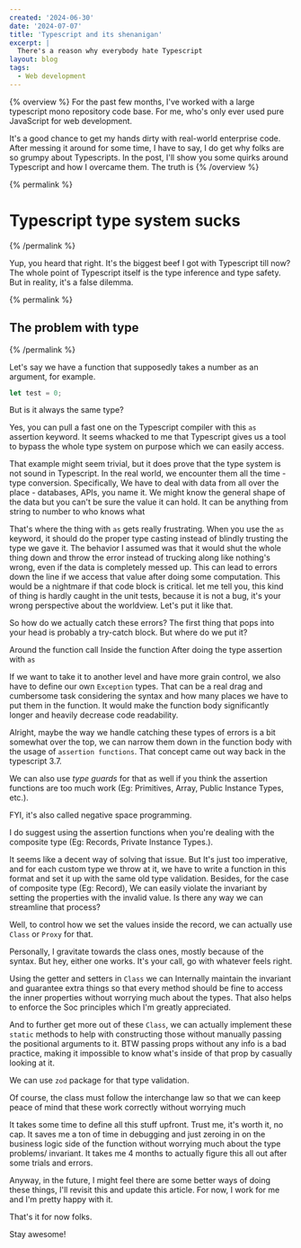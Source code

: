 ```yaml
---
created: '2024-06-30'
date: '2024-07-07'
title: 'Typescript and its shenanigan'
excerpt: |
  There's a reason why everybody hate Typescript
layout: blog
tags:
  - Web development
---
```


{% overview %}
For the past few months, I've worked with a large typescript mono
repository code base. For me, who's only ever used pure JavaScript for
web development.

It's a good chance to get my hands dirty with real-world enterprise code.
After messing it around for some time, I have to say, I do get why folks
are so grumpy about Typescripts. In the post, I'll show you some quirks
around Typescript and how I overcame them. The truth is
{% /overview %}

{% permalink %}

# Typescript type system sucks

{% /permalink %}

Yup, you heard that right. It's the biggest beef I got with Typescript
till now? The whole point of Typescript itself is the type inference and
type safety. But in reality, it's a false dilemma.

{% permalink %}

## The problem with type

{% /permalink %}

Let's say we have a function that supposedly takes a number as an
argument, for example.

```ts
let test = 0;
```

But is it always the same type?

Yes, you can pull a fast one on the Typescript compiler with this `as`
assertion keyword. It seems whacked to me that Typescript gives us a
tool to bypass the whole type system on purpose which we can easily
access.

That example might seem trivial, but it does prove that the type system
is not sound in Typescript. In the real world, we encounter them all the
time - type conversion. Specifically, We have to deal with data from all
over the place - databases, APIs, you name it. We might know the general
shape of the data but you can't be sure the value it can hold. It can be
anything from string to number to who knows what

That's where the thing with `as` gets really frustrating. When you use
the `as` keyword, it should do the proper type casting instead of
blindly trusting the type we gave it. The behavior I assumed was that it
would shut the whole thing down and throw the error instead of trucking
along like nothing's wrong, even if the data is completely messed up.
This can lead to errors down the line if we access that value after
doing some computation. This would be a nightmare if that code block is
critical. let me tell you, this kind of thing is hardly caught in the
unit tests, because it is not a bug, it's your wrong perspective about
the worldview. Let's put it like that.

So how do we actually catch these errors? The first thing that pops into
your head is probably a try-catch block. But where do we put it?

Around the function call
Inside the function
After doing the type assertion with `as`

If we want to take it to another level and have more grain control, we
also have to define our own `Exception` types. That can be a real drag
and cumbersome task considering the syntax and how many places we have
to put them in the function. It would make the function body
significantly longer and heavily decrease code readability.

Alright, maybe the way we handle catching these types of errors is a bit
somewhat over the top, we can narrow them down in the function body
with the usage of `assertion functions`. That concept came out way back
in the typescript 3.7.

We can also use _type guards_ for that as well if you think the
assertion functions are too much work
(Eg: Primitives, Array, Public Instance Types, etc.).

FYI, it's also called negative space programming.

I do suggest using the assertion functions when you're dealing with the
composite type (Eg: Records, Private Instance Types.).

It seems like a decent way of solving that issue.
But It's just too imperative, and for each custom type we throw at it,
we have to write a function in this format and set it up with the same
old type validation. Besides, for the case of composite type
(Eg: Record), We can easily violate the invariant by setting the
properties with the invalid value. Is there any way we can streamline
that process?

Well, to control how we set the values inside the record,
we can actually use `Class` or `Proxy` for that.

Personally, I gravitate towards the class ones, mostly because of the
syntax. But hey, either one works. It's your call, go with whatever
feels right.

Using the getter and setters in `Class` we can Internally maintain the
invariant and guarantee extra things so that every method should be
fine to access the inner properties without worrying much about the
types. That also helps to enforce the Soc principles which
I'm greatly appreciated.

And to further get more out of these `Class`, we can actually implement
these `static` methods to help with constructing those without manually
passing the positional arguments to it. BTW passing props without any
info is a bad practice, making it impossible to know what's inside of
that prop by casually looking at it.

We can use `zod` package for that type validation.

Of course, the class must follow the interchange law so that we can keep
peace of mind that these work correctly without worrying much

It takes some time to define all this stuff upfront. Trust me, it's
worth it, no cap. It saves me a ton of time in debugging and just
zeroing in on the business logic side of the function without worrying
much about the type problems/ invariant. It takes me 4 months to
actually figure this all out after some trials and errors.

Anyway, in the future, I might feel there are some better ways of doing
these things, I'll revisit this and update this article. For now, I work
for me and I'm pretty happy with it.

That's it for now folks.

Stay awesome!
